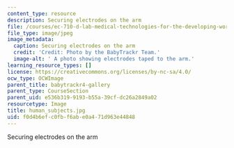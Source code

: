 ```yaml
---
content_type: resource
description: Securing electrodes on the arm
file: /courses/ec-710-d-lab-medical-technologies-for-the-developing-world-spring-2010/f0d4b6efc0fbf6abe0a471d963e44848_human_subjects.jpg
file_type: image/jpeg
image_metadata:
  caption: Securing electrodes on the arm
  credit: 'Credit: Photo by the BabyTrackr Team.'
  image-alt: ' A photo showing electrodes taped to the arm.'
learning_resource_types: []
license: https://creativecommons.org/licenses/by-nc-sa/4.0/
ocw_type: OCWImage
parent_title: babytrackr4-gallery
parent_type: CourseSection
parent_uid: e536b319-9193-b55a-39cf-dc26a2849a02
resourcetype: Image
title: human_subjects.jpg
uid: f0d4b6ef-c0fb-f6ab-e0a4-71d963e44848
---
```

Securing electrodes on the arm